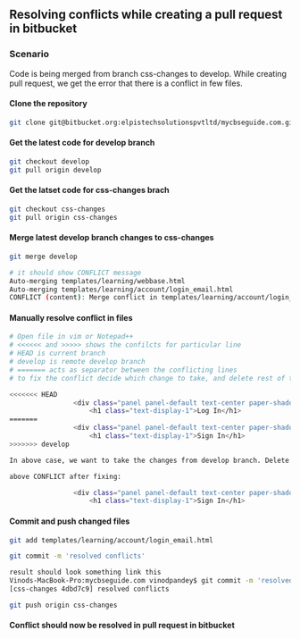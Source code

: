 ## Resolving conflicts while creating a pull request in bitbucket

### Scenario
Code is being merged from branch css-changes to develop. While creating pull request, we get the error that there is a conflict in few files.

#### Clone the repository
```sh
git clone git@bitbucket.org:elpistechsolutionspvtltd/mycbseguide.com.git
```

#### Get the latest code for develop branch
```sh
git checkout develop
git pull origin develop
```

#### Get the latset code for css-changes brach
```sh
git checkout css-changes
git pull origin css-changes
```

#### Merge latest develop branch changes to css-changes
```sh
git merge develop

# it should show CONFLICT message
Auto-merging templates/learning/webbase.html
Auto-merging templates/learning/account/login_email.html
CONFLICT (content): Merge conflict in templates/learning/account/login_email.html
```

#### Manually resolve conflict in files
```sh
# Open file in vim or Notepad++
# <<<<<< and >>>>> shows the confilcts for particular line
# HEAD is current branch
# develop is remote develop branch
# ======= acts as separator between the conflicting lines
# to fix the conflict decide which change to take, and delete rest of the changes

<<<<<<< HEAD
                <div class="panel panel-default text-center paper-shadow clear-nav-top" data-z="0.5">
                    <h1 class="text-display-1">Log In</h1>
=======
                <div class="panel panel-default text-center paper-shadow clear-nav-top signin_container" data-z="0.5">
                    <h1 class="text-display-1">Sign In</h1>
>>>>>>> develop

In above case, we want to take the changes from develop branch. Delete other changes line by line (delete the whole line. in Vim use dd option to remove the line) and also remove the conflict marker - <<<<<<< HEAD ======= & >>>>>>> develop

above CONFLICT after fixing:

                <div class="panel panel-default text-center paper-shadow clear-nav-top signin_container" data-z="0.5">
                    <h1 class="text-display-1">Sign In</h1>


```

#### Commit and push changed files
```sh
git add templates/learning/account/login_email.html

git commit -m 'resolved conflicts'

result should look something link this
Vinods-MacBook-Pro:mycbseguide.com vinodpandey$ git commit -m 'resolved conflicts'
[css-changes 4dbd7c9] resolved conflicts

git push origin css-changes
```

#### Conflict should now be resolved in pull request in bitbucket
